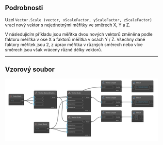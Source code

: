 <!--- Autodesk.DesignScript.Geometry.Vector.Scale(vector, xScaleFactor, yScaleFactor, zScaleFactor) --->
<!--- JAQZIUEI4HVTL2VSANJDP5ZVTBVZCVAK3YM4PMUM7WIQ3TLZIKAQ --->
## Podrobnosti
Uzel `Vector.Scale (vector, xScaleFactor, yScaleFactor, zScaleFactor)` vrací nový vektor s nejednotnými měřítky ve směrech X, Y a Z.

V následujícím příkladu jsou měřítka dvou nových vektorů změněna podle faktoru měřítka v ose X a faktorů měřítka v osách Y / Z. Všechny dané faktory měřítek jsou 2, z úprav měřítka v různých směrech nebo více směrech jsou však vráceny různé délky vektorů.

___
## Vzorový soubor

![Vector.Scale](./JAQZIUEI4HVTL2VSANJDP5ZVTBVZCVAK3YM4PMUM7WIQ3TLZIKAQ_img.jpg)
